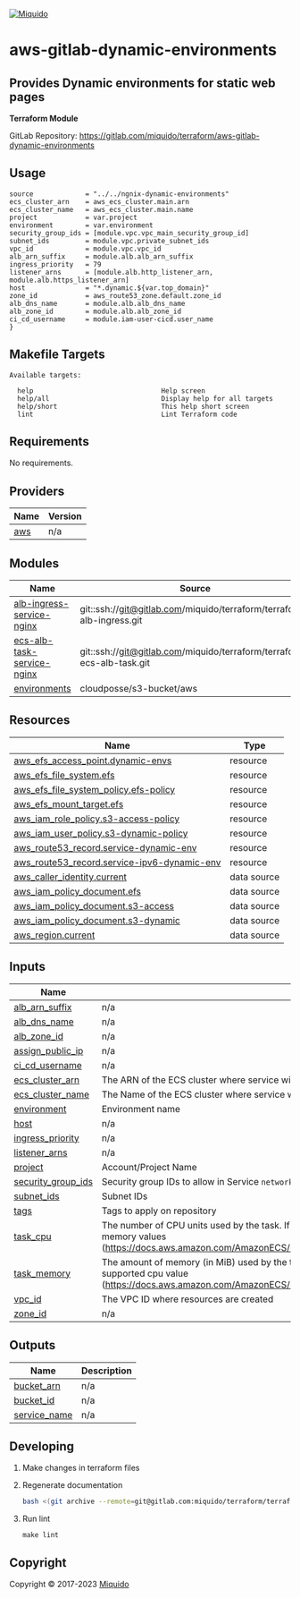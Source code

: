 <!-- This file was automatically generated by the `build-harness`. Make all changes to `README.yaml` and run `make readme` to rebuild this file. -->
[![Miquido][logo]](https://www.miquido.com/)

# aws-gitlab-dynamic-environments
Provides Dynamic environments for static web pages
---
**Terraform Module**


GitLab Repository: https://gitlab.com/miquido/terraform/aws-gitlab-dynamic-environments

## Usage



```hcl
source             = "../../ngnix-dynamic-environments"
ecs_cluster_arn    = aws_ecs_cluster.main.arn
ecs_cluster_name   = aws_ecs_cluster.main.name
project            = var.project
environment        = var.environment
security_group_ids = [module.vpc.vpc_main_security_group_id]
subnet_ids         = module.vpc.private_subnet_ids
vpc_id             = module.vpc.vpc_id
alb_arn_suffix     = module.alb.alb_arn_suffix
ingress_priority   = 79
listener_arns      = [module.alb.http_listener_arn, module.alb.https_listener_arn]
host               = "*.dynamic.${var.top_domain}"
zone_id            = aws_route53_zone.default.zone_id
alb_dns_name       = module.alb.alb_dns_name
alb_zone_id        = module.alb.alb_zone_id
ci_cd_username     = module.iam-user-cicd.user_name
}
```
<!-- markdownlint-disable -->
## Makefile Targets
```text
Available targets:

  help                                Help screen
  help/all                            Display help for all targets
  help/short                          This help short screen
  lint                                Lint Terraform code

```
<!-- markdownlint-restore -->
<!-- markdownlint-disable -->
## Requirements

No requirements.

## Providers

| Name | Version |
|------|---------|
| <a name="provider_aws"></a> [aws](#provider\_aws) | n/a |

## Modules

| Name | Source | Version |
|------|--------|---------|
| <a name="module_alb-ingress-service-nginx"></a> [alb-ingress-service-nginx](#module\_alb-ingress-service-nginx) | git::ssh://git@gitlab.com/miquido/terraform/terraform-alb-ingress.git | tags/3.1.9 |
| <a name="module_ecs-alb-task-service-nginx"></a> [ecs-alb-task-service-nginx](#module\_ecs-alb-task-service-nginx) | git::ssh://git@gitlab.com/miquido/terraform/terraform-ecs-alb-task.git | tags/5.6.27 |
| <a name="module_environments"></a> [environments](#module\_environments) | cloudposse/s3-bucket/aws | 2.0.1 |

## Resources

| Name | Type |
|------|------|
| [aws_efs_access_point.dynamic-envs](https://registry.terraform.io/providers/hashicorp/aws/latest/docs/resources/efs_access_point) | resource |
| [aws_efs_file_system.efs](https://registry.terraform.io/providers/hashicorp/aws/latest/docs/resources/efs_file_system) | resource |
| [aws_efs_file_system_policy.efs-policy](https://registry.terraform.io/providers/hashicorp/aws/latest/docs/resources/efs_file_system_policy) | resource |
| [aws_efs_mount_target.efs](https://registry.terraform.io/providers/hashicorp/aws/latest/docs/resources/efs_mount_target) | resource |
| [aws_iam_role_policy.s3-access-policy](https://registry.terraform.io/providers/hashicorp/aws/latest/docs/resources/iam_role_policy) | resource |
| [aws_iam_user_policy.s3-dynamic-policy](https://registry.terraform.io/providers/hashicorp/aws/latest/docs/resources/iam_user_policy) | resource |
| [aws_route53_record.service-dynamic-env](https://registry.terraform.io/providers/hashicorp/aws/latest/docs/resources/route53_record) | resource |
| [aws_route53_record.service-ipv6-dynamic-env](https://registry.terraform.io/providers/hashicorp/aws/latest/docs/resources/route53_record) | resource |
| [aws_caller_identity.current](https://registry.terraform.io/providers/hashicorp/aws/latest/docs/data-sources/caller_identity) | data source |
| [aws_iam_policy_document.efs](https://registry.terraform.io/providers/hashicorp/aws/latest/docs/data-sources/iam_policy_document) | data source |
| [aws_iam_policy_document.s3-access](https://registry.terraform.io/providers/hashicorp/aws/latest/docs/data-sources/iam_policy_document) | data source |
| [aws_iam_policy_document.s3-dynamic](https://registry.terraform.io/providers/hashicorp/aws/latest/docs/data-sources/iam_policy_document) | data source |
| [aws_region.current](https://registry.terraform.io/providers/hashicorp/aws/latest/docs/data-sources/region) | data source |

## Inputs

| Name | Description | Type | Default | Required |
|------|-------------|------|---------|:--------:|
| <a name="input_alb_arn_suffix"></a> [alb\_arn\_suffix](#input\_alb\_arn\_suffix) | n/a | `string` | n/a | yes |
| <a name="input_alb_dns_name"></a> [alb\_dns\_name](#input\_alb\_dns\_name) | n/a | `string` | n/a | yes |
| <a name="input_alb_zone_id"></a> [alb\_zone\_id](#input\_alb\_zone\_id) | n/a | `string` | n/a | yes |
| <a name="input_assign_public_ip"></a> [assign\_public\_ip](#input\_assign\_public\_ip) | n/a | `bool` | `false` | no |
| <a name="input_ci_cd_username"></a> [ci\_cd\_username](#input\_ci\_cd\_username) | n/a | `string` | n/a | yes |
| <a name="input_ecs_cluster_arn"></a> [ecs\_cluster\_arn](#input\_ecs\_cluster\_arn) | The ARN of the ECS cluster where service will be provisioned | `string` | n/a | yes |
| <a name="input_ecs_cluster_name"></a> [ecs\_cluster\_name](#input\_ecs\_cluster\_name) | The Name of the ECS cluster where service will be provisioned. Required for alarms. | `string` | n/a | yes |
| <a name="input_environment"></a> [environment](#input\_environment) | Environment name | `string` | `""` | no |
| <a name="input_host"></a> [host](#input\_host) | n/a | `string` | n/a | yes |
| <a name="input_ingress_priority"></a> [ingress\_priority](#input\_ingress\_priority) | n/a | `string` | n/a | yes |
| <a name="input_listener_arns"></a> [listener\_arns](#input\_listener\_arns) | n/a | `list(string)` | n/a | yes |
| <a name="input_project"></a> [project](#input\_project) | Account/Project Name | `string` | n/a | yes |
| <a name="input_security_group_ids"></a> [security\_group\_ids](#input\_security\_group\_ids) | Security group IDs to allow in Service `network_configuration` | `list(string)` | n/a | yes |
| <a name="input_subnet_ids"></a> [subnet\_ids](#input\_subnet\_ids) | Subnet IDs | `list(string)` | n/a | yes |
| <a name="input_tags"></a> [tags](#input\_tags) | Tags to apply on repository | `map(string)` | `{}` | no |
| <a name="input_task_cpu"></a> [task\_cpu](#input\_task\_cpu) | The number of CPU units used by the task. If using `FARGATE` launch type `task_cpu` must match supported memory values (https://docs.aws.amazon.com/AmazonECS/latest/developerguide/task_definition_parameters.html#task_size) | `number` | `256` | no |
| <a name="input_task_memory"></a> [task\_memory](#input\_task\_memory) | The amount of memory (in MiB) used by the task. If using Fargate launch type `task_memory` must match supported cpu value (https://docs.aws.amazon.com/AmazonECS/latest/developerguide/task_definition_parameters.html#task_size) | `number` | `512` | no |
| <a name="input_vpc_id"></a> [vpc\_id](#input\_vpc\_id) | The VPC ID where resources are created | `string` | n/a | yes |
| <a name="input_zone_id"></a> [zone\_id](#input\_zone\_id) | n/a | `string` | n/a | yes |

## Outputs

| Name | Description |
|------|-------------|
| <a name="output_bucket_arn"></a> [bucket\_arn](#output\_bucket\_arn) | n/a |
| <a name="output_bucket_id"></a> [bucket\_id](#output\_bucket\_id) | n/a |
| <a name="output_service_name"></a> [service\_name](#output\_service\_name) | n/a |
<!-- markdownlint-restore -->


## Developing

1. Make changes in terraform files

2. Regenerate documentation

    ```bash
    bash <(git archive --remote=git@gitlab.com:miquido/terraform/terraform-readme-update.git master update.sh | tar -xO)
    ```

3. Run lint

    ```
    make lint
    ```

## Copyright

Copyright © 2017-2023 [Miquido](https://miquido.com)




  [logo]: https://www.miquido.com/img/logos/logo__miquido.svg
  [website]: https://www.miquido.com/
  [gitlab]: https://gitlab.com/miquido
  [github]: https://github.com/miquido
  [bitbucket]: https://bitbucket.org/miquido

